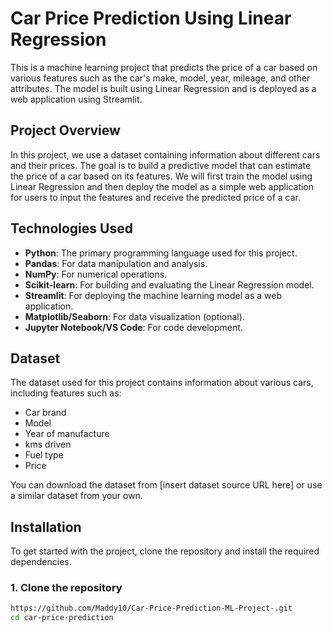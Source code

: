 # Car Price Prediction Using Linear Regression

This is a machine learning project that predicts the price of a car based on various features such as the car's make, model, year, mileage, and other attributes. The model is built using Linear Regression and is deployed as a web application using Streamlit.

## Project Overview

In this project, we use a dataset containing information about different cars and their prices. The goal is to build a predictive model that can estimate the price of a car based on its features. We will first train the model using Linear Regression and then deploy the model as a simple web application for users to input the features and receive the predicted price of a car.

## Technologies Used

- **Python**: The primary programming language used for this project.
- **Pandas**: For data manipulation and analysis.
- **NumPy**: For numerical operations.
- **Scikit-learn**: For building and evaluating the Linear Regression model.
- **Streamlit**: For deploying the machine learning model as a web application.
- **Matplotlib/Seaborn**: For data visualization (optional).
- **Jupyter Notebook/VS Code**: For code development.

## Dataset

The dataset used for this project contains information about various cars, including features such as:
- Car brand
- Model
- Year of manufacture
- kms driven
- Fuel type
- Price

You can download the dataset from [insert dataset source URL here] or use a similar dataset from your own.

## Installation

To get started with the project, clone the repository and install the required dependencies.

### 1. Clone the repository
```bash
https://github.com/Maddy10/Car-Price-Prediction-ML-Project-.git
cd car-price-prediction
